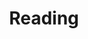 ---
layout: reading
title: Reading
description: Recommended reading.
img-og: reading-og.png
img-alt: ""
---